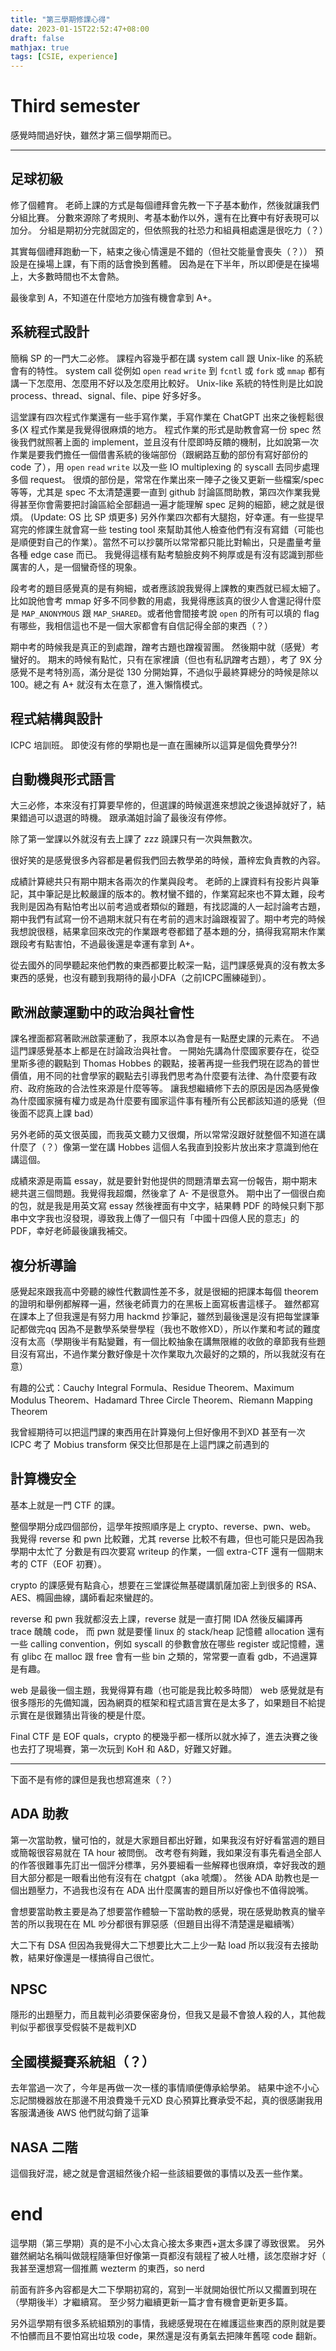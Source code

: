 ```yaml
---
title: "第三學期修課心得"
date: 2023-01-15T22:52:47+08:00
draft: false
mathjax: true
tags: [CSIE, experience]
---
```


# Third semester

感覺時間過好快，雖然才第三個學期而已。

---

## 足球初級
修了個體育。
老師上課的方式是每個禮拜會先教一下子基本動作，然後就讓我們分組比賽。
分數來源除了考規則、考基本動作以外，還有在比賽中有好表現可以加分。
分組是期初分完就固定的，但依照我的社恐力和組員相處還是很吃力（？）

其實每個禮拜跑動一下，結束之後心情還是不錯的（但社交能量會喪失（？））
預設是在操場上課，有下雨的話會換到舊體。
因為是在下半年，所以即便是在操場上，大多數時間也不太會熱。

最後拿到 A，不知道在什麼地方加強有機會拿到 A+。

## 系統程式設計
簡稱 SP 的一門大二必修。
課程內容幾乎都在講 system call 跟 Unix-like 的系統會有的特性。
system call 從例如 `open` `read` `write` 到 `fcntl` 或 `fork` 或 `mmap` 都有講一下怎麼用、怎麼用不好以及怎麼用比較好。
Unix-like 系統的特性則是比如說 process、thread、signal、file、pipe 好多好多。

這堂課有四次程式作業還有一些手寫作業，手寫作業在 ChatGPT 出來之後輕鬆很多(X
程式作業是我覺得很麻煩的地方。
程式作業的形式是助教會寫一份 spec 然後我們就照著上面的 implement，並且沒有什麼即時反饋的機制，比如說第一次作業是要我們擔任一個借書系統的後端部份（跟網路互動的部份有寫好部份的 code 了），用 `open` `read` `write` 以及一些 IO multiplexing 的 syscall 去同步處理多個 request。
很煩的部份是，常常在作業出來一陣子之後又更新一些檔案/spec 等等，尤其是 spec 不太清楚還要一直到 github 討論區問助教，第四次作業我覺得甚至你會需要把討論區給全部翻過一遍才能理解 spec 足夠的細節，總之就是很煩。
(Update: OS 比 SP 煩更多)
另外作業四次都有大腿抱，好幸運。有一些提早寫完的修課生就會寫一些 testing tool 來幫助其他人檢查他們有沒有寫錯（可能也是順便對自己的作業）。當然不可以抄襲所以常常都只能比對輸出，只是盡量考量各種 edge case 而已。
我覺得這樣有點考驗臉皮夠不夠厚或是有沒有認識到那些厲害的人，是一個蠻奇怪的現象。

段考考的題目感覺真的是有夠細，或者應該說我覺得上課教的東西就已經太細了。
比如說他會考 mmap 好多不同參數的用處，我覺得應該真的很少人會還記得什麼是 `MAP_ANONYMOUS` 跟 `MAP_SHARED`。或者他會間接考說 `open` 的所有可以填的 flag 有哪些，我相信這也不是一個大家都會有自信記得全部的東西（？）

期中考的時候我是真正的到處蹭，蹭考古題也蹭複習團。
然後期中就（感覺）考蠻好的。
期末的時候有點忙，只有在家裡讀（但也有私訊蹭考古題），考了 9X 分感覺不是考特別高，滿分是從 130 分開始算，不過似乎最終算總分的時候是除以 100。總之有 A+ 就沒有太在意了，進入懶惰模式。

## 程式結構與設計
ICPC 培訓班。
即使沒有修的學期也是一直在團練所以這算是個免費學分?!

## 自動機與形式語言
大三必修，本來沒有打算要早修的，但選課的時候選進來想說之後退掉就好了，結果錯過可以退選的時機。
跟承滿姐討論了最後沒有停修。

除了第一堂課以外就沒有去上課了 zzz
蹺課只有一次與無數次。

很好笑的是感覺很多內容都是暑假我們回去教學弟的時候，蕭梓宏負責教的內容。

成績計算總共只有期中期末各兩次的作業與段考。
老師的上課資料有投影片與筆記，其中筆記是比較嚴謹的版本的。教材蠻不錯的，作業寫起來也不算太難，段考我則是因為有點怕考出以前考過或者類似的難題，有找認識的人一起討論考古題，期中我們有試寫一份不過期末就只有在考前的週末討論跟複習了。期中考完的時候我想說很穩，結果拿回來改完的作業跟考卷都錯了基本題的分，搞得我寫期末作業跟段考有點害怕，不過最後還是幸運有拿到 A+。

從去國外的同學聽起來他們教的東西都要比較深一點，這門課感覺真的沒有教太多東西的感覺，也沒有聽到我期待的最小DFA（之前ICPC團練碰到）。

## 歐洲啟蒙運動中的政治與社會性
課名裡面都寫著歐洲啟蒙運動了，我原本以為會是有一點歷史課的元素在。
不過這門課感覺基本上都是在討論政治與社會。
一開始先講為什麼國家要存在，從亞里斯多德的觀點到 Thomas Hobbes 的觀點，接著再提一些我們現在認為的普世價值，用不同的社會學家的觀點去引導我們思考為什麼要有法律、為什麼要有政府、政府施政的合法性來源是什麼等等。
讓我想繼續修下去的原因是因為感覺像為什麼國家擁有權力或是為什麼要有國家這件事有種所有公民都該知道的感覺（但後面不認真上課 bad）

另外老師的英文很英國，而我英文聽力又很爛，所以常常沒跟好就整個不知道在講什麼了（？）像第一堂在講 Hobbes 這個人名我直到投影片放出來才意識到他在講這個。

成績來源是兩篇 essay，就是要針對他提供的問題清單去寫一份報告，期中期末總共選三個問題。我覺得我超爛，然後拿了 A- 不是很意外。
期中出了一個很白痴的包，就是我是用英文寫 essay 然後裡面有中文字，結果轉 PDF 的時候只剩下那串中文字我也沒發現，導致我上傳了一個只有「中國十四億人民的意志」的 PDF，幸好老師最後讓我補交。

## 複分析導論
感覺起來跟我高中旁聽的線性代數調性差不多，就是很細的把課本每個 theorem 的證明和舉例都解釋一遍，然後老師賣力的在黑板上面寫板書這樣子。
雖然都寫在課本上了但我還是有努力用 hackmd 抄筆記，雖然到最後還是沒有把每堂課筆記都做完qq
因為不是數學系榮譽學程（我也不敢修XD），所以作業和考試的難度沒有太高（學期後半有點變難，有一個比較抽象在講無限維的收斂的章節我有些題目沒有寫出，不過作業分數好像是十次作業取九次最好的之類的，所以我就沒有在意）

有趣的公式：Cauchy Integral Formula、Residue Theorem、Maximum Modulus Theorem、Hadamard Three Circle Theorem、Riemann Mapping Theorem

我曾經期待可以把這門課的東西用在計算幾何上但好像用不到XD
甚至有一次 ICPC 考了 Mobius transform 保交比但那是在上這門課之前遇到的

## 計算機安全
基本上就是一門 CTF 的課。

整個學期分成四個部份，這學年按照順序是上 crypto、reverse、pwn、web。
我覺得 reverse 和 pwn 比較難，尤其 reverse 比較不有趣，但也可能只是因為我學期中太忙了
分數是有四次要寫 writeup 的作業，一個 extra-CTF 還有一個期末考的 CTF（EOF 初賽）。

crypto 的課感覺有點貪心，想要在三堂課從無基礎講凱薩加密上到很多的 RSA、AES、橢圓曲線，講師看起來蠻趕的。

reverse 和 pwn 我就都沒去上課，reverse 就是一直打開 IDA 然後反編譯再 trace 醜醜 code，
而 pwn 就是要懂 linux 的 stack/heap 記憶體 allocation 還有一些 calling convention，例如 syscall 的參數會放在哪些 register 或記憶體，還有 glibc 在 malloc 跟 free 會有一些 bin 之類的，常常要一直看 gdb，不過還算是有趣。

web 是最後一個主題，我覺得算有趣（也可能是我比較多時間）
web 感覺就是有很多隱形的先備知識，因為網頁的框架和程式語言實在是太多了，如果題目不給提示實在是很難猜出背後的梗是什麼。

Final CTF 是 EOF quals，crypto 的梗幾乎都一樣所以就水掉了，進去決賽之後也去打了現場賽，第一次玩到 KoH 和 A&D，好難又好難。

---

下面不是有修的課但是我也想寫進來（？）

## ADA 助教
第一次當助教，蠻可怕的，就是大家題目都出好難，如果我沒有好好看當週的題目或簡報很容易就在 TA hour 被問倒。
改考卷有夠難，我如果沒有事先看過全部人的作答很難事先訂出一個評分標準，另外要細看一些解釋也很麻煩，幸好我改的題目大部分都是一眼看出他有沒有在 chatgpt（aka 唬爛）。
然後 ADA 助教也是一個出題壓力，不過我也沒有在 ADA 出什麼厲害的題目所以好像也不值得說嘴。

會想要當助教主要是為了想要當作體驗一下當助教的感覺，現在感覺助教真的蠻辛苦的所以我現在在 ML 吵分都很有罪惡感（但題目出得不清楚還是繼續嘴）

大二下有 DSA 但因為我覺得大二下想要比大二上少一點 load 所以我沒有去接助教，結果好像還是一樣搞得自己很忙。

## NPSC
隱形的出題壓力，而且裁判必須要保密身份，但我又是最不會狼人殺的人，其他裁判似乎都很享受假裝不是裁判XD
## 全國模擬賽系統組（？）
去年當過一次了，今年是再做一次一樣的事情順便傳承給學弟。
結果中途不小心忘記關機器放在那邊不用浪費幾千元XD 良心預算比賽承受不起，真的很感謝我用客服溝通後 AWS 他們就勾銷了這筆
## NASA 二階
這個我好混，總之就是會選組然後介紹一些該組要做的事情以及丟一些作業。

# end
這學期（第三學期）真的是不小心太貪心接太多東西+選太多課了導致很累。
另外雖然網站名稱叫做競程隨筆但好像第一頁都沒有競程了被人吐槽，該怎麼辦才好（
我甚至還想寫一個推薦 wezterm 的東西，so nerd

前面有許多內容都是大二下學期初寫的，寫到一半就開始很忙所以又擱置到現在（學期後半）才繼續寫。
至少努力繼續更新一篇才會有機會更新更多篇。

另外這學期有很多系統組類別的事情，我總感覺現在在維護這些東西的原則就是要不怕髒而且不要怕寫出垃圾 code，果然還是沒有勇氣去把陳年舊噁 code 翻新。
<!-- trigger action -->
